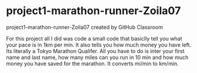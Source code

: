 # project1-marathon-runner-Zoila07
project1-marathon-runner-Zoila07 created by GitHub Classroom

For this project all I did was code a small code that basiclly tell you what your pace is in 1km per min. 
It also tells you how much money you have left. Its literally a Tokyo Marathon Qualifer. All you have to do is inter your first name and last name,
how many miles can you run in 10 min and how much money you have saved for the marathon. It converts mi/min to km/min. 
